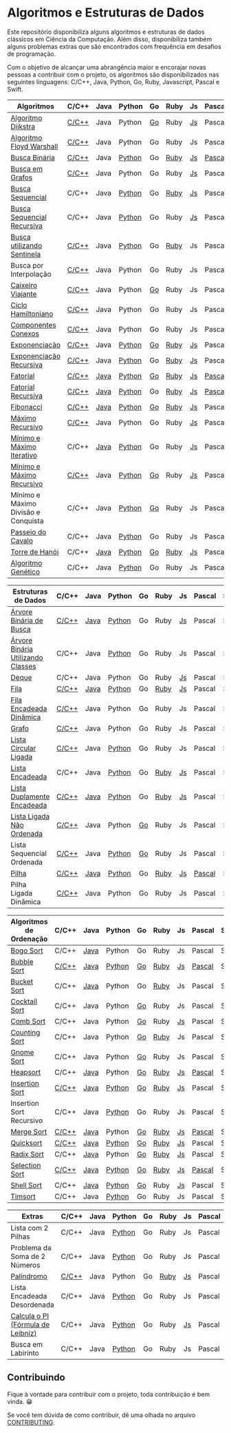 # Algoritmos e Estruturas de Dados

Este repositório disponibiliza alguns algoritmos e estruturas de dados clássicos em Ciência da Computação. Além disso, disponibiliza também alguns problemas extras que são encontrados com frequência em desafios de programação.

Com o objetivo de alcançar uma abrangência maior e encorajar novas pessoas a contribuir com o projeto, os algoritmos são disponibilizados nas seguintes linguagens: C/C++, Java, Python, Go, Ruby, Javascript, Pascal e Swift.

| Algoritmos                          | C/C++ | Java | Python | Go | Ruby | Js | Pascal | Swift |
|-------------------------------------|-------|------|--------|----|------|----|--------|-------|
| [Algoritmo Dijkstra][1]                  | [C/C++](/src/c/AlgoritmoDijkstra.c) | Java | Python | [Go](/src/go/dijkstra/dijkstra.go) | Ruby | [Js](src/javascript/AlgoritmoDijkstra.js) | Pascal | Swift |
| [Algoritmo Floyd Warshall][2]             | [C/C++](/src/c/AlgoritmoFloydWarshall.c) | Java | Python | Go | Ruby | Js |  Pascal | Swift |
| [Busca Binária][5]                       | [C/C++](/src/c/BinarySearch.cpp) | Java | [Python](/src/python/busca_binaria.py) | Go | [Ruby](/src/ruby/BuscaBinaria.rb) | [Js](/src/javascript/BinarySearch.js) |  [Pascal](/src/pascal/busca-binaria.pas) | Swift |
| [Busca em Grafos][6]                      | [C/C++](/src/c/BuscaEmGrafo.c) | Java | Python | Go | Ruby | [Js](/src/javascript/GraphSearch.js) | Pascal | Swift |
| [Busca Sequencial][7]                    | C/C++ | Java | [Python](/src/python/busca_sequencial.py) | Go | [Ruby](/src/ruby/BuscaSequencial.rb) | [Js](/src/javascript/BuscaLinear.js) |  Pascal | Swift |
| [Busca Sequencial Recursiva][8]          | C/C++ | Java | [Python](/src/python/busca_sequencial_recursiva.py) | Go | Ruby | [Js](/src/javascript/RecursiveLinearSearch.js) |  Pascal | Swift |
| [Busca utilizando Sentinela][9]          | [C/C++](/src/c/BuscaSentinela.c) | Java | [Python](/src/python/busca_sentinela.py) | Go | [Ruby](/src/ruby/BuscaSentinela.rb) | Js |  Pascal | Swift |
| Busca por Interpolação          | [C/C++](/src/c/Interpolation_search.cpp) | Java | Python | Go | Ruby | Js |  Pascal | Swift |
| [Caixeiro Viajante][10]                   | [C/C++](/src/c/CaixeiroViajante.c) | Java | Python | [Go](/src/go/caixeiroviajante/caixeiroviajante.go) | Ruby | Js |  Pascal | Swift |
| [Ciclo Hamiltoniano][11]                  | [C/C++](/src/c/CicloHamiltoniano.c) | Java | Python | Go | Ruby | Js |  Pascal | Swift |
| [Componentes Conexos][12]                 | [C/C++](/src/c/ComponentesConexos.c) | Java | Python | Go | Ruby | Js |  Pascal | Swift |
| [Exponenciação][13]                       | [C/C++](/src/c/Exponenciacao.c) | Java | [Python](/src/python/exponenciacao.py) | [Go](/src/go/exponenciacao/exponenciacao.go) | [Ruby](/src/ruby/Exponenciacao.rb) | [Js](/src/javascript/Exponentiation.js) |  Pascal | Swift |
| [Exponenciação Recursiva][14]             | [C/C++](/src/c/ExponenciacaoRecursiva.c) | Java | [Python](/src/python/exponenciacao_recursiva.py) | Go | [Ruby](/src/ruby/ExponenciacaoRecursiva.rb) | [Js](/src/javascript/ExponentiationRecursive.js) |  Pascal | Swift |
| [Fatorial][15]                            | [C/C++](/src/c/Fatorial.c) | [Java](/src/java/Fatorial.java) | [Python](/src/python/fatorial.py) | [Go](/src/go/fatorial/fatorial.go) | [Ruby](/src/ruby/Fatorial.rb) | [Js](/src/javascript/Factorial.js) |  [Pascal](/src/pascal/fatorial.py) | Swift |
| [Fatorial Recursiva][16]                  | [C/C++](/src/c/FatorialRecursiva.c) | [Java](/src/java/FatorialRecursiva.java) | [Python](/src/python/fatorial_recursiva.py) | Go | [Ruby](/src/ruby/Fatorial.rb) | [Js](/src/javascript/FactorialRecursive.js) | [Pascal](src/pascal/fatorial-recusiva.pas) | Swift |
| [Fibonacci][17]                           | [C/C++](/src/c/Fibonacci.cpp) | [Java](/src/java/Fibonacci.java) | [Python](/src/python/fibonacci.py) | [Go](/src/go/fibonacci/fibonacci.go) | [Ruby](/src/ruby/Fibonacci.rb) | [Js](/src/javascript/Fibonacci.js) | Pascal | Swift |
| [Máximo Recursivo][26]                    | [C/C++](/src/c/MaxRecursivo.c) | Java | Python | Go | Ruby | [Js](/src/javascript/MaxRecursive.js) |  Pascal | Swift |
| [Mínimo e Máximo Iterativo][27]           | C/C++ | [Java](/src/java/MaxMinArray.java) | [Python](/src/python/min_max_iterativo.py) | Go | Ruby | [Js](/src/javascript/IterativeMinAndMax.js) | Pascal | Swift |
| [Mínimo e Máximo Recursivo][28]           | [C/C++](/src/c/MaxMinRecursivo.c) | Java | [Python](/src/python/maximo_minimo_recursivo.py) | [Go](/src/go/maximominimo/MaximoMinimo.go) | Ruby | [Js](/src/javascript/RecursiveMinAndMax.js) | Pascal | Swift |
| Mínimo e Máximo Divisão e Conquista | C/C++ | Java | [Python](/src/python/maximo_recursivo_dc.py) | [Go](/src/go/maximominimo/MaximoMinimo.go) | Ruby | Js | Pascal | Swift |
| [Passeio do Cavalo][30]                   | C/C++ | Java | [Python](/src/python/passeio_do_cavalo.py) | Go | Ruby | Js |  Pascal | Swift |
| [Torre de Hanói][33]                      | C/C++ | [Java](/src/java/TorreDeHanoi.java) | [Python](/src/python/torre_de_hanoi.py) | [Go](/src/go/hanoi/hanoi.go) | [Ruby](/src/ruby/Hanoi.rb) | [Js](/src/javascript/TorreDeHanoi.js) | Pascal | Swift |
| [Algoritmo Genético][51]                  | C/C++ | Java | [Python](/src/python/genetic_algorithm.py) | Go | Ruby | Js |  Pascal | Swift |

| Estruturas de Dados                 | C/C++ | Java | Python | Go | Ruby | Js | Pascal | Swift |
|-------------------------------------|-------|------|--------|----|------|----|--------|-------|
| [Árvore Binária de Busca][3]        | [C/C++](/src/c/ArvoreBinariaDeBusca.c) | [Java](/src/java/ArvoreDeBuscaBinaria.java) | [Python](/src/python/arvore_binaria_de_busca.py) | Go | Ruby | [Js](/src/javascript/ArvoreDeBuscaBinaria.js) |  Pascal | Swift |
| [Árvore Binária Utilizando Classes][4]   | C/C++ | Java | [Python](/src/python/binary_tree.py) | Go | Ruby | Js |  Pascal | Swift |
| [Deque][54]                               | C/C++ | Java | Python | Go | Ruby | [Js](/src/javascript/Deque.js) | Pascal | Swift |
| [Fila][18]                                | [C/C++](/src/c/Fila.c) | [Java](/src/java/Fila.java) | [Python](/src/python/fila.py) | Go | [Ruby](/src/ruby/Fila.rb) | [Js](/src/javascript/Fila.js) |  Pascal | Swift |
| [Fila Encadeada Dinâmica][19]             | [C/C++](/src/c/FilaEncadeadaDinamica.c) | Java | Python | Go | Ruby | Js | Pascal | Swift |
| [Grafo][20]                               | [C/C++](/src/c/Grafos.c) | Java | Python | Go | Ruby | Js |  Pascal | Swift |
| [Lista Circular Ligada][52]               | [C/C++](/src/c/ListaCircularLigada.c) | Java | [Python](/src/python/lista_encadeada_circular.py) | Go | Ruby | Js |  Pascal | Swift |
| [Lista Encadeada][22]                     | C/C++ | Java | [Python](/src/python/lista_encadeada.py) | Go | [Ruby](/src/ruby/Lista_encadeada.rb) | [Js](/src/javascript/ListaSimplesmenteEncadeada.js) |  Pascal | Swift |
| [Lista Duplamente Encadeada][23]          | [C/C++](/src/c/ListaDuplamenteEncadeada.c) | [Java](/src/java/ListaDuplamenteEncadeada.java) | [Python](/src/python/lista_duplamente_encadeada.py) | Go | [Ruby](/src/ruby/Lista_duplamente_encadeada.rb)| [Js](/src/javascript/ListaDumplamenteEncadeada.js) | Pascal | Swift |
| [Lista Ligada Não Ordenada][24]           | [C/C++](/src/c/ListaLigadaNaoOrdenada.c) | Java | Python | [Go](src/go/listasequencialnaoordenada/listaSequencialNaoOrdenada.go) | Ruby | Js | Pascal | Swift |
| Lista Sequencial Ordenada           | [C/C++](/src/c/ListaSequencialOrdenada.c) | Java | [Python](/src/python/lista_sequencial_ordenada.py) | [Go](src/go/listasequencialordenada/listaSequencialOrdenada.go) | Ruby | Js |  Pascal | Swift |
| [Pilha][31]                               | [C/C++](/src/c/Pilha.c) | [Java](/src/java/Pilha.java) | [Python](/src/python/pilha.py) | Go | [Ruby](/src/ruby/Pilha.rb) | [Js](/src/javascript/Pilha.js) |  [Pascal](/src/pascal/pilha.pas) | Swift |
| Pilha Ligada Dinâmica               | [C/C++](/src/c/PilhaLigadaDinamica.c) | Java | Python | Go | Ruby | Js |  Pascal | Swift |

| Algoritmos de Ordenação             | C/C++ | Java | Python | Go | Ruby | Js | Pascal | Swift |
|-------------------------------------|-------|------|--------|----|------|----|--------|-------|
| [Bogo Sort][34]                     | C/C++ | [Java](/src/java/BogoSort.java) | Python | Go | Ruby | Js | Pascal | Swift |
| [Bubble Sort][35]                         | [C/C++](/src/c/BubbleSort.cpp) | [Java](/src/java/BubbleSort.java) | [Python](/src/python/bubble_sort.py) | [Go](/src/go/bubbleSort/bubbleSort.go) | [Ruby](/src/ruby/bubble_sort.rb) | [Js](/src/javascript/BurbbleSort.js) |  [Pascal](/src/pascal/bubble-sort.pas) | Swift |
| [Bucket Sort][36]                     | C/C++ | [Java](/src/java/BucketSort.java) | Python | Go | [Ruby](/src/ruby/bucket_sort.rb) | Js | Pascal | Swift |
| [Cocktail Sort][37]                       | C/C++ | Java | Python | [Go](/src/go/cocktailsort/cocktailsort.go) | Ruby | Js | Pascal | Swift |
| [Comb Sort][38]                           | C/C++ | Java | Python | [Go](/src/go/combsort/combsort.go) | Ruby | [Js](/src/javascript/CombSort.js) | Pascal | Swift |
| [Counting Sort][39]                       | C/C++ | Java | Python | [Go](/src/go/countingsort/countingsort.go) | [Ruby](/src/ruby/count_sort.rb) | Js | Pascal | Swift |
| [Gnome Sort][40]                          | C/C++ | Java | Python | [Go](/src/go/gnomesort/gnomesort.go) | Ruby | Js |  Pascal | Swift |
| [Heapsort][41]                            | C/C++ | [Java](/src/java/HeapSort.java) | Python | [Go](/src/go/heapsort/heapsort.go) | [Ruby](/src/ruby/heap_sort.rb) | [Js](/src/javascript/HeapSort.js) | [Pascal](/src/pascal/heapsort.pas) | Swift |
| [Insertion Sort][42]                      | [C/C++](/src/c/InsertionSort.cpp) | [Java](/src/java/InsertionSort.java) | [Python](/src/python/insertion_sort_iterativo.py) | [Go](/src/go/insertionsort/insertionsort.go) | [Ruby](/src/ruby/insertion_sort.rb) | [Js](/src/javascript/InsertionSort.js) |  Pascal | Swift |
| Insertion Sort Recursivo            | C/C++ | Java | [Python](/src/python/insertion_sort_recursivo.py) | Go | Ruby | Js |  Pascal | Swift |
| [Merge Sort][44]                          | [C/C++](/src/c/MergeSort.c) | [Java](/src/java/Mergesort.java) | Python | [Go](/src/go/mergesort/mergesort.go) | [Ruby](/src/ruby/merge_sort.rb) | [Js](/src/javascript/MergeSort.js) | [Pascal](/src/pascal/sort/mergesort.pas) | Swift |
| [Quicksort][45]                           | [C/C++](/src/c/QuickSort.cpp) | [Java](/src/java/Quicksort.java) | [Python](/src/python/quick_sort.py) | [Go](/src/go/quicksort/quicksort.go) | [Ruby](/src/ruby/quick_sort.rb) | [Js](/src/javascript/QuickSort.js) |  Pascal | Swift |
| [Radix Sort][46]                          | C/C++ | [Java](/src/java/RadixSort.java) | Python | [Go](/src/go/radixsort/radixsort.go) | [Ruby](/src/ruby/radix_sort.rb) | [Js](/src/javascript/RadixSort.js) | Pascal | Swift |
| [Selection Sort][47]                      | [C/C++](/src/c/SelectionSort.cpp) | [Java](/src/java/SelectionSort.java) | [Python](/src/python/selection_sort.py) | [Go](/src/go/selectionsort/selectionsort.go) | [Ruby](/src/ruby/selection_sort.rb) | [Js](/src/javascript/SelectionSort.js) | [Pascal](/src/pascal/selectsort.pas) | Swift |
| [Shell Sort][48]                          | C/C++ | [Java](/src/java/ShellSort.java) | [Python](/src/python/shell_sort.py) | [Go](/src/go/shellsort/shellsort.go) | Ruby | [Js](/src/javascript/ShellSort.js) |  Pascal | Swift |
| [Timsort][53]                             | C/C++ | Java | [Python](/src/python/tim_sort.py) | Go | Ruby | Js | Pascal | Swift |

| Extras                              | C/C++ | Java | Python | Go | Ruby | Js | Pascal | Swift |
|-------------------------------------|-------|------|--------|----|------|----|--------|-------|
| Lista com 2 Pilhas                  | C/C++ | Java | [Python](/src/python/lista_com_pilhas.py) | Go | Ruby | Js | Pascal | Swift |
| Problema da Soma de 2 Números       | C/C++ | Java | [Python](/src/python/soma_dois_numeros.py) | Go | Ruby | Js | Pascal | Swift |
| [Palíndromo][49]                    | [C/C++](/src/c/Palindromo.c) | Java | Python | Go | [Ruby](/src/ruby/Palindromo.rb) | [Js](/src/javascript/Palindromo.js) | Pascal | Swift |
| Lista Encadeada Desordenada         | C/C++ | Java | [Python](/src/python/lista_encadeada_desordenada.py) | Go | Ruby | Js | Pascal |  Swift |
| [Calcula o PI (Fórmula de Leibniz)][50] | C/C++ | Java | [Python](/src/python/calculate_pi.py) | Go | Ruby | [Js](/src/javascript/calculate_pi.js) | Pascal | Swift |
| Busca em Labirinto                  | C/C++ | Java | [Python](/src/python/busca_em_labirinto.py) | Go | Ruby | Js | Pascal | Swift |

## Contribuindo

Fique à vontade para contribuir com o projeto, toda contribuição é bem vinda. :grin:

Se você tem dúvida de como contribuir, dê uma olhada no arquivo [CONTRIBUTING](CONTRIBUTING.md).

[1]: https://pt.wikipedia.org/wiki/Algoritmo_de_Dijkstra
[2]: https://pt.wikipedia.org/wiki/Algoritmo_de_Floyd-Warshall
[3]: https://pt.wikipedia.org/wiki/%C3%81rvore_bin%C3%A1ria_de_busca
[4]: https://pt.wikipedia.org/wiki/%C3%81rvore_bin%C3%A1ria
[5]: https://pt.wikipedia.org/wiki/Pesquisa_bin%C3%A1ria
[6]: https://www.inf.ufsc.br/grafos/represen/busca.html
[7]: https://pt.wikipedia.org/wiki/Busca_linear
[8]: https://pt.wikipedia.org/wiki/Busca_linear
[9]: https://updatedcode.wordpress.com/2015/06/16/busca-sequencial-com-sentinela/
[10]: https://pt.wikipedia.org/wiki/Problema_do_caixeiro-viajante
[11]: https://pt.wikipedia.org/wiki/Caminho_hamiltoniano
[12]: https://www.ime.usp.br/~pf/algoritmos_para_grafos/aulas/components.html
[13]: https://pt.wikipedia.org/wiki/Exponencia%C3%A7%C3%A3o
[14]: https://pt.wikipedia.org/wiki/Exponencia%C3%A7%C3%A3o
[15]: https://pt.wikipedia.org/wiki/Fatorial
[16]: https://pt.wikipedia.org/wiki/Fatorial
[17]: https://pt.wikipedia.org/wiki/Sequ%C3%AAncia_de_Fibonacci
[18]: https://pt.wikipedia.org/wiki/FIFO
[19]: https://www.ime.usp.br/~pf/algoritmos/aulas/lista.html
[20]: https://pt.wikipedia.org/wiki/Teoria_dos_grafos
[22]: https://pt.wikipedia.org/wiki/Lista_ligada
[23]: https://pt.wikipedia.org/wiki/Lista_duplamente_ligada
[24]: https://www.ime.usp.br/~pf/algoritmos/aulas/lista.html
[26]: https://www.ime.usp.br/~pf/algoritmos/aulas/recu.html
[27]: https://www.ime.usp.br/~pf/algoritmos/aulas/recu.html
[28]: https://www.ime.usp.br/~pf/algoritmos/aulas/recu.html
[30]: https://pt.wikipedia.org/wiki/Problema_do_cavalo
[31]: https://pt.wikipedia.org/wiki/LIFO
[33]: https://pt.wikipedia.org/wiki/Torre_de_Han%C3%B3i
[34]: https://pt.wikipedia.org/wiki/Bogosort
[35]: https://pt.wikipedia.org/wiki/Bubble_sort
[36]: https://pt.wikipedia.org/wiki/Bucket_sort
[37]: https://pt.wikipedia.org/wiki/Cocktail_sort
[38]: https://pt.wikipedia.org/wiki/Comb_sort
[39]: https://pt.wikipedia.org/wiki/Counting_sort
[40]: https://pt.wikipedia.org/wiki/Gnome_sort
[41]: https://pt.wikipedia.org/wiki/Heapsort
[42]: https://pt.wikipedia.org/wiki/Insertion_sort
[44]: https://pt.wikipedia.org/wiki/Merge_sort
[45]: https://pt.wikipedia.org/wiki/Quicksort
[46]: https://pt.wikipedia.org/wiki/Radix_sort
[47]: https://pt.wikipedia.org/wiki/Selection_sort
[48]: https://pt.wikipedia.org/wiki/Shell_sort
[49]: https://pt.wikipedia.org/wiki/Pal%C3%ADndromo
[50]: https://pt.wikipedia.org/wiki/F%C3%B3rmula_de_Leibniz_para_%CF%80
[51]: https://pt.wikipedia.org/wiki/Algoritmo_gen%C3%A9tico
[52]: https://www.youtube.com/watch?v=bxwIm3F6aaQ
[53]: https://en.wikipedia.org/wiki/Timsort
[54]: https://pt.wikipedia.org/wiki/Deque_(estruturas_de_dados)
